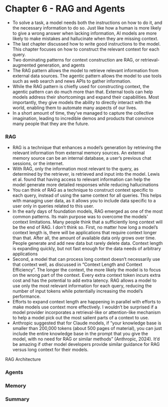 # Chapter 6 - RAG and Agents

- To solve a task, a model needs both the instructions on how to do it, and the necessary information to do so. Just like how a human is more likely to give a wrong answer when lacking information, AI models are more likely to make mistakes and hallucinate when they are missing context.
- The last chapter discussed how to write good instructions to the model. This chapter focuses on how to construct the relevant context for each query.
- Two dominating patterns for context construction are RAG, or retrieval-augmented generation, and agents
- The RAG pattern allows the model to retrieve relevant information from external data sources. The agentic pattern allows the model to use tools such as web search and news APIs to gather information.
- While the RAG pattern is chiefly used for constructing context, the agentic pattern can do much more than that. External tools can help models address their shortcomings and expand their capabilities. Most importantly, they give models the ability to directly interact with the world, enabling them to automate many aspects of our lives.
- In a short amount of time, they’ve managed to capture the collective imagination, leading to incredible demos and products that convince many people that they are the future.

### RAG

- RAG is a technique that enhances a model’s generation by retrieving the relevant information from external memory sources. An external memory source can be an internal database, a user’s previous chat sessions, or the internet.
- With RAG, only the information most relevant to the query, as determined by the retriever, is retrieved and input into the model. Lewis et al. found that having access to relevant information can help the model generate more detailed responses while reducing hallucinations
- You can think of RAG as a technique to construct context specific to each query, instead of using the same context for all queries. This helps with managing user data, as it allows you to include data specific to a user only in queries related to this user.
- In the early days of foundation models, RAG emerged as one of the most common patterns. Its main purpose was to overcome the models’ context limitations. Many people think that a sufficiently long context will be the end of RAG. I don’t think so. First, no matter how long a model’s context length is, there will be applications that require context longer than that. After all, the amount of available data only grows over time. People generate and add new data but rarely delete data. Context length is expanding quickly, but not fast enough for the data needs of arbitrary applications
- Second, a model that can process long context doesn’t necessarily use that context well, as discussed in “Context Length and Context Efficiency”. The longer the context, the more likely the model is to focus on the wrong part of the context. Every extra context token incurs extra cost and has the potential to add extra latency. RAG allows a model to use only the most relevant information for each query, reducing the number of input tokens while potentially increasing the model’s performance.
- Efforts to expand context length are happening in parallel with efforts to make models use context more effectively. I wouldn’t be surprised if a model provider incorporates a retrieval-like or attention-like mechanism to help a model pick out the most salient parts of a context to use.
- Anthropic suggested that for Claude models, if “your knowledge base is smaller than 200,000 tokens (about 500 pages of material), you can just include the entire knowledge base in the prompt that you give the model, with no need for RAG or similar methods” (Anthropic, 2024). It’d be amazing if other model developers provide similar guidance for RAG versus long context for their models.

RAG Architecture



### Agents



### Memory



### Summary
